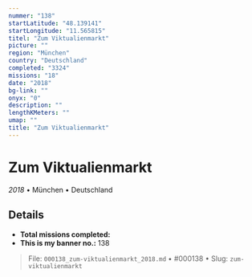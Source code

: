 ```yaml
---
nummer: "138"
startLatitude: "48.139141"
startLongitude: "11.565815"
titel: "Zum Viktualienmarkt"
picture: ""
region: "München"
country: "Deutschland"
completed: "3324"
missions: "18"
date: "2018"
bg-link: ""
onyx: "0"
description: ""
lengthKMeters: ""
umap: ""
title: "Zum Viktualienmarkt"
---
```

# Zum Viktualienmarkt

*2018* • München • Deutschland



## Details


- **Total missions completed:** 
- **This is my banner no.:** 138





> File: `000138_zum-viktualienmarkt_2018.md` • #000138 • Slug: `zum-viktualienmarkt`
